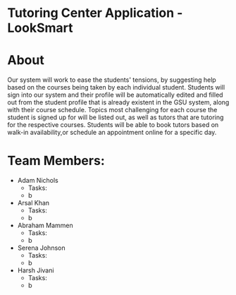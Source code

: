 # Tutoring Center Application - LookSmart

# About
<p>Our system will work to ease the students' tensions, by suggesting help based on the courses being taken by each individual student. Students will sign into our system and their profile will be automatically edited and filled out from the student profile that is already existent in the GSU system, along with their course schedule. Topics most challenging for each course the student is signed up for will be listed out, as well as tutors that are tutoring for the respective courses. Students will be able to book tutors based on walk-in availability,or schedule an appointment online for a specific day.</p>

# Team Members: 
<ul>
  <li>Adam Nichols
    <ul>
      <li>Tasks:</li>
      <li>b</li>
    </ul>
  </li>
  <li>Arsal Khan
    <ul>
      <li>Tasks:</li>
      <li>b</li>
    </ul>
  </li>
  <li>Abraham Mammen
    <ul>
      <li>Tasks:</li>
      <li>b</li>
    </ul>
  </li>
  <li>Serena Johnson
    <ul>
      <li>Tasks:</li>
      <li>b</li>
    </ul>
  </li>
  <li>Harsh Jivani
    <ul>
      <li>Tasks:</li>
      <li>b</li>
    </ul>
  </li>
</ul>

